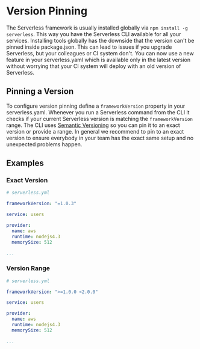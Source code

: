 <!--
title: Serverless Framework - AWS Lambda Guide - Pinning the Serverless framework version
menuText: Version pinning
menuOrder: 14
description: How to pin a service to certain Serverless versions.
layout: Doc
-->

# Version Pinning

The Serverless framework is usually installed globally via `npm install -g serverless`. This way you have the Serverless CLI available for all your services. Installing tools globally has the downside that the version can't be pinned inside package.json. This can lead to issues if you upgrade Serverless, but your colleagues or CI system don't. You can now use a new feature in your serverless.yaml which is available only in the latest version without worrying that your CI system will deploy with an old version of Serverless.

## Pinning a Version

To configure version pinning define a `frameworkVersion` property in your serverless.yaml. Whenever you run a Serverless command from the CLI it checks if your current Serverless version is matching the `frameworkVersion` range. The CLI uses [Semantic Versioning](http://semver.org/) so you can pin it to an exact version or provide a range. In general we recommend to pin to an exact version to ensure everybody in your team has the exact same setup and no unexpected problems happen.

## Examples

### Exact Version

```yml
# serverless.yml

frameworkVersion: "=1.0.3"

service: users

provider:
  name: aws
  runtime: nodejs4.3
  memorySize: 512

...
```

### Version Range

```yml
# serverless.yml

frameworkVersion: ">=1.0.0 <2.0.0"

service: users

provider:
  name: aws
  runtime: nodejs4.3
  memorySize: 512

...
```
